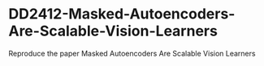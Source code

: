 # DD2412-Masked-Autoencoders-Are-Scalable-Vision-Learners
Reproduce the paper Masked Autoencoders Are Scalable Vision Learners
